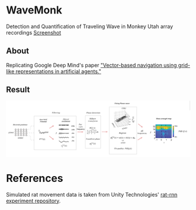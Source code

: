 # WaveMonk
Detection and Quantification of Traveling Wave in Monkey Utah array recordings
[Screenshot](https://github.com/erfanzabeh/WaveMonk/blob/main/Analysis%20Overview.png)


## About

Replicating Google Deep Mind's paper ["Vector-based navigation using grid-like representations in artificial agents."](https://www.nature.com/articles/s41586-018-0102-6)

## Result

![grid visualization](./Analysis%20Overview.png)

# References

Simulated rat movement data is taken from Unity Technologies' [rat-rnn experiment repository](https://github.com/Unity-Technologies/rat-rnn).

